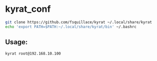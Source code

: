 # kyrat_conf

```bash
git clone https://github.com/fsquillace/kyrat ~/.local/share/kyrat
echo 'export PATH=$PATH:~/.local/share/kyrat/bin' ~/.bashrc
```

## Usage:

```bash
kyrat root@192.168.10.100
```
